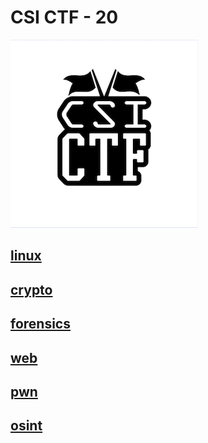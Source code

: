 # CSI CTF - 20

<p align="center">

![](./web/img/csi.png)

</p>

## [linux](https://github.com/noob-atbash/CTF-writeups/blob/master/csictf-20/linux/linux.md)

## [crypto](https://github.com/noob-atbash/CTF-writeups/blob/master/csictf-20/crypto/crypto.md)

## [forensics](https://github.com/noob-atbash/CTF-writeups/blob/master/csictf-20/forensics/for.md)

## [web](https://github.com/noob-atbash/CTF-writeups/blob/master/csictf-20/web/web.md)

## [pwn](https://github.com/noob-atbash/CTF-writeups/blob/master/csictf-20/pwn/pwn.md)

## [osint](https://github.com/noob-atbash/CTF-writeups/blob/master/csictf-20/osint/osint.md)

